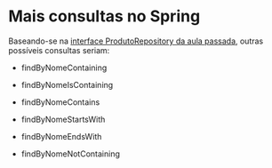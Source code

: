 # Mais consultas no Spring
Baseando-se na [interface ProdutoRepository da aula passada](https://github.com/FelipeFlohr/curso-cod3r-java/blob/151fbf237c1e72c0bc1f7aee1236839b244d6a52/20%20Spring%20Boot/440%20Consulta%20de%20Produto%20por%20Nome/src/main/java/com/felipeflohr/exerciciossb/model/repositories/ProdutoRepository.java), outras possíveis consultas seriam:

- findByNomeContaining
- findByNomeIsContaining
- findByNomeContains

- findByNomeStartsWith
- findByNomeEndsWith

- findByNomeNotContaining